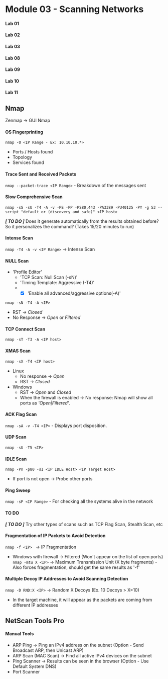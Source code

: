 # Module 03 - Scanning Networks #
#### Lab 01 ####
#### Lab 02 ####
#### Lab 03 ####
#### Lab 08 ####
#### Lab 09 ####
#### Lab 10 ####
#### Lab 11 ####


## Nmap ## 
Zenmap -> GUI Nmap

#### OS Fingerprinting #### 
``` nmap -O <IP Range - Ex: 10.10.10.*> ```
  * Ports / Hosts found
  * Topology
  * Services found
 
#### Trace Sent and Received Packets #### 
``` nmap --packet-trace <IP Range> ``` - Breakdown of the messages sent
 
#### Slow Comprehensive Scan #### 
``` nmap -sS -sU -T4 -A -v -PE -PP -PS80,443 -PA3389 -PU40125 -PY -g 53 --script "default or (discovery and safe)" <IP host>  ``` 

**_[ TO DO ]_** Does it generate automatically from the results obtained before? So it personalizes the command?
(Takes 15/20 minutes to run)
   
#### Intense Scan #### 
``` nmap -T4 -A -v <IP Range> ``` -> Intense Scan

#### NULL Scan #### 
 * 'Profile Editor'
   * 'TCP Scan: Null Scan (-sN)'
   * 'Timing Template: Aggressive (-T4)'
   * - [x] 'Enable all advanced/aggressive options(-A)'
  
``` nmap -sN -T4 -A <IP> ```
 * RST -> _Closed_
 * No Response -> _Open_ or _Filtered_

#### TCP Connect Scan #### 
``` nmap -sT -T3 -A <IP host> ``` 
 
#### XMAS Scan #### 
``` nmap -sX -T4 <IP host> ``` 
 * Linux
   * No response -> *Open*
   * RST -> *Closed*
 * Windows
   * RST -> *Open* and *Closed*
   * When the firewall is enabled -> No response: Nmap will show all ports as *'Open|Filtered'*.
 
#### ACK Flag Scan #### 
``` nmap -sA -v -T4 <IP> ``` - Displays port disposition.
 
#### UDP Scan #### 
``` nmap -sU -T5 <IP> ```

#### IDLE Scan #### 
``` nmap -Pn -p80 -sI <IP IDLE Host> <IP Target Host> ``` 
 * If port is not open -> Probe other ports
   
#### Ping Sweep #### 
``` nmap -sP <IP Range> ``` - For checking all the systems alive in the network
 
#### TO DO #### 
**_[ TO DO ]_** Try other types of scans such as TCP Flag Scan, Stealth Scan, etc

#### Fragmentation of IP Packets to Avoid Detection #### 
```nmap -f <IP> ``` -> IP Fragmentation
 * Windows with firewall -> Filtered (Won't appear on the list of open ports)
``` nmap -mtu X <IP> ``` -> Maximum Transmission Unit (X byte fragments) - Also forces fragmentation, should get the same results as '-f'

#### Multiple Decoy IP Addresses to Avoid Scanning Detection #### 
``` nmap -D RND:X <IP> ``` -> Random X Decoys (Ex. 10 Decoys > X=10)
 * In the target machine, it will appear as the packets are coming from different IP addresses
  
## NetScan Tools Pro ## 
#### Manual Tools #### 
 * ARP Ping -> Ping an IPv4 address on the subnet (Option - Send Broadcast ARP, then Unicast ARP)
 * ARP Scan (MAC Scan) -> Find all active IPv4 devices on the subnet
 * Ping Scanner -> Results can be seen in the browser (Option - Use Default System DNS)
 * Port Scanner 

